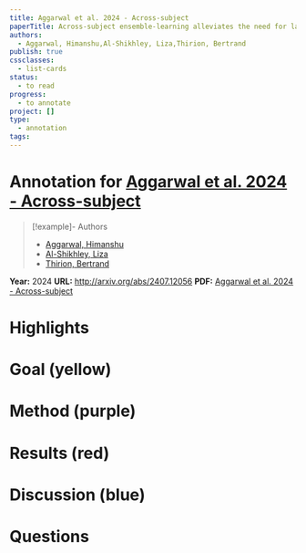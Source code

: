 ```yaml
---
title: Aggarwal et al. 2024 - Across-subject
paperTitle: Across-subject ensemble-learning alleviates the need for large samples for fMRI decoding
authors:
  - Aggarwal, Himanshu,Al-Shikhley, Liza,Thirion, Bertrand
publish: true
cssclasses:
  - list-cards
status:
  - to read
progress:
  - to annotate
project: []
type:
  - annotation
tags:
---
```

# Annotation for [Aggarwal et al. 2024 - Across-subject](Papers/References/Aggarwal%20et%20al.%202024%20-%20Across-subject)

> [!example]- Authors
> - [Aggarwal, Himanshu](Aggarwal%2C%20Himanshu)
> - [Al-Shikhley, Liza](Al-Shikhley%2C%20Liza)
> - [Thirion, Bertrand](Thirion%2C%20Bertrand)

**Year:** 2024
**URL:** http://arxiv.org/abs/2407.12056
**PDF:** [Aggarwal et al. 2024 - Across-subject](Papers/PDFs/Aggarwal%20et%20al.%202024%20-%20Across-subject%20ensemble-learning%20alleviates%20the%20need%20for%20large%20samples%20for%20fMRI%20decoding.pdf)

# Highlights


# Goal (yellow)


# Method (purple)


# Results (red)


# Discussion (blue)


# Questions

